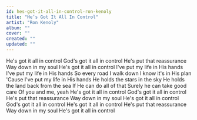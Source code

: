 ```yaml
---
id: hes-got-it-all-in-control-ron-kenoly
title: "He’s Got It All In Control"
artist: "Ron Kenoly"
album: ""
cover: ""
created: ""
updated: ""
---
```


He's got it all in control
God's got it all in control
He's put that reassurance
Way down in my soul
He's got it all in control
I've put my life in His hands
I've put my life in His hands
So every road I walk down
I know it's in His plan
'Cause I've put my life in His hands
He holds the stars in the sky
He holds the land back from the sea
If He can do all of that
Surely he can take good care
Of you and me, yeah
He's got it all in control
God's got it all in control
He's put that reassurance
Way down in my soul
He's got it all in control
God's got it all in control
He's got it all in control
He's put that reassurance
Way down in my soul
He's got it all in control